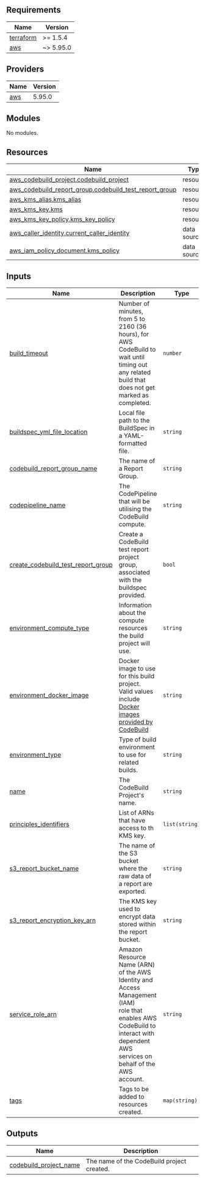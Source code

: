 <!-- BEGIN_TF_DOCS -->
## Requirements

| Name | Version |
|------|---------|
| <a name="requirement_terraform"></a> [terraform](#requirement\_terraform) | >= 1.5.4 |
| <a name="requirement_aws"></a> [aws](#requirement\_aws) | ~> 5.95.0 |

## Providers

| Name | Version |
|------|---------|
| <a name="provider_aws"></a> [aws](#provider\_aws) | 5.95.0 |

## Modules

No modules.

## Resources

| Name | Type |
|------|------|
| [aws_codebuild_project.codebuild_project](https://registry.terraform.io/providers/hashicorp/aws/latest/docs/resources/codebuild_project) | resource |
| [aws_codebuild_report_group.codebuild_test_report_group](https://registry.terraform.io/providers/hashicorp/aws/latest/docs/resources/codebuild_report_group) | resource |
| [aws_kms_alias.kms_alias](https://registry.terraform.io/providers/hashicorp/aws/latest/docs/resources/kms_alias) | resource |
| [aws_kms_key.kms](https://registry.terraform.io/providers/hashicorp/aws/latest/docs/resources/kms_key) | resource |
| [aws_kms_key_policy.kms_key_policy](https://registry.terraform.io/providers/hashicorp/aws/latest/docs/resources/kms_key_policy) | resource |
| [aws_caller_identity.current_caller_identity](https://registry.terraform.io/providers/hashicorp/aws/latest/docs/data-sources/caller_identity) | data source |
| [aws_iam_policy_document.kms_policy](https://registry.terraform.io/providers/hashicorp/aws/latest/docs/data-sources/iam_policy_document) | data source |

## Inputs

| Name | Description | Type | Default | Required |
|------|-------------|------|---------|:--------:|
| <a name="input_build_timeout"></a> [build\_timeout](#input\_build\_timeout) | Number of minutes, from 5 to 2160 (36 hours), for AWS CodeBuild to <br>wait until timing out any related build that does not get marked as completed. | `number` | `10` | no |
| <a name="input_buildspec_yml_file_location"></a> [buildspec\_yml\_file\_location](#input\_buildspec\_yml\_file\_location) | Local file path to the BuildSpec in a YAML-formatted file. | `string` | `null` | no |
| <a name="input_codebuild_report_group_name"></a> [codebuild\_report\_group\_name](#input\_codebuild\_report\_group\_name) | The name of a Report Group. | `string` | `""` | no |
| <a name="input_codepipeline_name"></a> [codepipeline\_name](#input\_codepipeline\_name) | The CodePipeline that will be utilising the CodeBuild compute. | `string` | n/a | yes |
| <a name="input_create_codebuild_test_report_group"></a> [create\_codebuild\_test\_report\_group](#input\_create\_codebuild\_test\_report\_group) | Create a CodeBuild test report project group, associated with the<br>buildspec provided. | `bool` | `false` | no |
| <a name="input_environment_compute_type"></a> [environment\_compute\_type](#input\_environment\_compute\_type) | Information about the compute resources the build project will use. | `string` | `"BUILD_GENERAL1_SMALL"` | no |
| <a name="input_environment_docker_image"></a> [environment\_docker\_image](#input\_environment\_docker\_image) | Docker image to use for this build project. <br>Valid values include [Docker images provided by CodeBuild](https://docs.aws.amazon.com/codebuild/latest/userguide/build-env-ref-available.html) | `string` | `"aws/codebuild/amazonlinux2-x86_64-standard:5.0"` | no |
| <a name="input_environment_type"></a> [environment\_type](#input\_environment\_type) | Type of build environment to use for related builds. | `string` | `"LINUX_CONTAINER"` | no |
| <a name="input_name"></a> [name](#input\_name) | The CodeBuild Project's name. | `string` | n/a | yes |
| <a name="input_principles_identifiers"></a> [principles\_identifiers](#input\_principles\_identifiers) | List of ARNs that have access to th KMS key. | `list(string)` | `[]` | no |
| <a name="input_s3_report_bucket_name"></a> [s3\_report\_bucket\_name](#input\_s3\_report\_bucket\_name) | The name of the S3 bucket where the raw data of<br>a report are exported. | `string` | `""` | no |
| <a name="input_s3_report_encryption_key_arn"></a> [s3\_report\_encryption\_key\_arn](#input\_s3\_report\_encryption\_key\_arn) | The KMS key used to encrypt data stored within<br>the report bucket. | `string` | `""` | no |
| <a name="input_service_role_arn"></a> [service\_role\_arn](#input\_service\_role\_arn) | Amazon Resource Name (ARN) of the AWS Identity and Access Management (IAM)<br>role that enables AWS CodeBuild to interact with dependent AWS services on<br>behalf of the AWS account. | `string` | n/a | yes |
| <a name="input_tags"></a> [tags](#input\_tags) | Tags to be added to resources created. | `map(string)` | `{}` | no |

## Outputs

| Name | Description |
|------|-------------|
| <a name="output_codebuild_project_name"></a> [codebuild\_project\_name](#output\_codebuild\_project\_name) | The name of the CodeBuild project created. |
<!-- END_TF_DOCS -->
